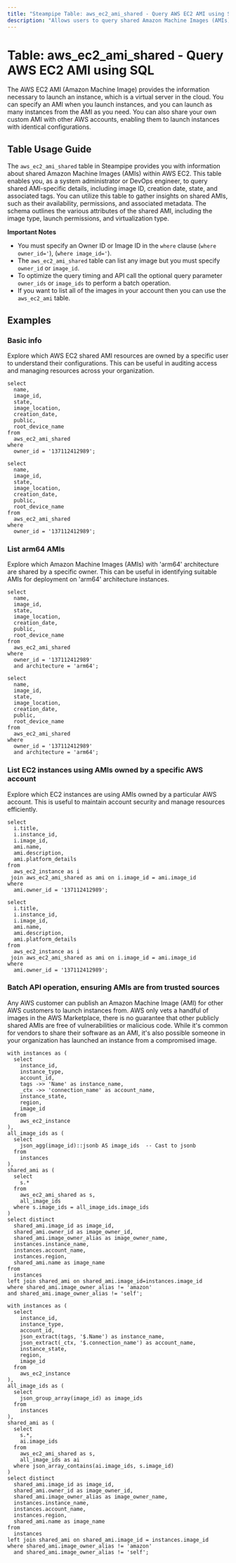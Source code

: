 ```yaml
---
title: "Steampipe Table: aws_ec2_ami_shared - Query AWS EC2 AMI using SQL"
description: "Allows users to query shared Amazon Machine Images (AMIs) in AWS EC2"
---
```


# Table: aws_ec2_ami_shared - Query AWS EC2 AMI using SQL

The AWS EC2 AMI (Amazon Machine Image) provides the information necessary to launch an instance, which is a virtual server in the cloud. You can specify an AMI when you launch instances, and you can launch as many instances from the AMI as you need. You can also share your own custom AMI with other AWS accounts, enabling them to launch instances with identical configurations.

## Table Usage Guide

The `aws_ec2_ami_shared` table in Steampipe provides you with information about shared Amazon Machine Images (AMIs) within AWS EC2. This table enables you, as a system administrator or DevOps engineer, to query shared AMI-specific details, including image ID, creation date, state, and associated tags. You can utilize this table to gather insights on shared AMIs, such as their availability, permissions, and associated metadata. The schema outlines the various attributes of the shared AMI, including the image type, launch permissions, and virtualization type.

**Important Notes**
- You must specify an Owner ID or Image ID in the `where` clause (`where owner_id='`), (`where image_id='`).
- The `aws_ec2_ami_shared` table can list any image but you must specify `owner_id` or `image_id`.
- To optimize the query timing and API call the optional query parameter `owner_ids` or `image_ids` to perform a batch operation.
- If you want to list all of the images in your account then you can use the `aws_ec2_ami` table.

## Examples

### Basic info
Explore which AWS EC2 shared AMI resources are owned by a specific user to understand their configurations. This can be useful in auditing access and managing resources across your organization.

```sql+postgres
select
  name,
  image_id,
  state,
  image_location,
  creation_date,
  public,
  root_device_name
from
  aws_ec2_ami_shared
where
  owner_id = '137112412989';
```

```sql+sqlite
select
  name,
  image_id,
  state,
  image_location,
  creation_date,
  public,
  root_device_name
from
  aws_ec2_ami_shared
where
  owner_id = '137112412989';
```

### List arm64 AMIs
Explore which Amazon Machine Images (AMIs) with 'arm64' architecture are shared by a specific owner. This can be useful in identifying suitable AMIs for deployment on 'arm64' architecture instances.

```sql+postgres
select
  name,
  image_id,
  state,
  image_location,
  creation_date,
  public,
  root_device_name
from
  aws_ec2_ami_shared
where
  owner_id = '137112412989'
  and architecture = 'arm64';
```

```sql+sqlite
select
  name,
  image_id,
  state,
  image_location,
  creation_date,
  public,
  root_device_name
from
  aws_ec2_ami_shared
where
  owner_id = '137112412989'
  and architecture = 'arm64';
```

### List EC2 instances using AMIs owned by a specific AWS account
Explore which EC2 instances are using AMIs owned by a particular AWS account. This is useful to maintain account security and manage resources efficiently.

```sql+postgres
select
  i.title,
  i.instance_id,
  i.image_id,
  ami.name,
  ami.description,
  ami.platform_details
from
  aws_ec2_instance as i
 join aws_ec2_ami_shared as ami on i.image_id = ami.image_id
where
  ami.owner_id = '137112412989';
```

```sql+sqlite
select
  i.title,
  i.instance_id,
  i.image_id,
  ami.name,
  ami.description,
  ami.platform_details
from
  aws_ec2_instance as i
 join aws_ec2_ami_shared as ami on i.image_id = ami.image_id
where
  ami.owner_id = '137112412989';
```

### Batch API operation, ensuring AMIs are from trusted sources
Any AWS customer can publish an Amazon Machine Image (AMI) for other AWS customers to launch instances from. AWS only vets a handful of images in the AWS Marketplace, there is no guarantee that other publicly shared AMIs are free of vulnerabilities or malicious code. While it's common for vendors to share their software as an AMI, it's also possible someone in your organization has launched an instance from a compromised image.

```sql+postgres
with instances as (
  select
    instance_id,
    instance_type,
    account_id,
    tags ->> 'Name' as instance_name,
    _ctx ->> 'connection_name' as account_name,
    instance_state,
    region,
    image_id
  from
    aws_ec2_instance
),
all_image_ids as (
  select
    json_agg(image_id)::jsonb AS image_ids  -- Cast to jsonb
  from
    instances
),
shared_ami as (
  select
    s.*
  from
    aws_ec2_ami_shared as s,
    all_image_ids
  where s.image_ids = all_image_ids.image_ids
)
select distinct
  shared_ami.image_id as image_id,
  shared_ami.owner_id as image_owner_id,
  shared_ami.image_owner_alias as image_owner_name,
  instances.instance_name,
  instances.account_name,
  instances.region,
  shared_ami.name as image_name
from
  instances
left join shared_ami on shared_ami.image_id=instances.image_id
where shared_ami.image_owner_alias != 'amazon'
and shared_ami.image_owner_alias != 'self';
```

```sql+sqlite
with instances as (
  select
    instance_id,
    instance_type,
    account_id,
    json_extract(tags, '$.Name') as instance_name,
    json_extract(_ctx, '$.connection_name') as account_name,
    instance_state,
    region,
    image_id
  from
    aws_ec2_instance
),
all_image_ids as (
  select
    json_group_array(image_id) as image_ids
  from
    instances
),
shared_ami as (
  select
    s.*,
    ai.image_ids
  from
    aws_ec2_ami_shared as s,
    all_image_ids as ai
  where json_array_contains(ai.image_ids, s.image_id)
)
select distinct
  shared_ami.image_id as image_id,
  shared_ami.owner_id as image_owner_id,
  shared_ami.image_owner_alias as image_owner_name,
  instances.instance_name,
  instances.account_name,
  instances.region,
  shared_ami.name as image_name
from
  instances
left join shared_ami on shared_ami.image_id = instances.image_id
where shared_ami.image_owner_alias != 'amazon'
  and shared_ami.image_owner_alias != 'self';
```